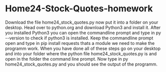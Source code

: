 # Home24-Stock-Quotes-homework

Download the file home24_stock_quotes.py now put it into a folder on your desktop.
Head over to python.org and download Python3 and install it. After you installed Python3
you can open the commandline prompt and type in py --version to check if python3 is installed.
Keep the commandline prompt open and type in pip install requests thats a module we need
to make the programm work. When you have done all of these steps go on your desktop and into your
folder where the python file home24_stock_quotes.py is and open in the folder the command
line prompt. Now type in py home24_stock_quotes.py and you should see the output of the programm.
